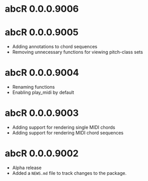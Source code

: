# abcR 0.0.0.9006

# abcR 0.0.0.9005

* Adding annotations to chord sequences
* Removing unnecessary functions for viewing pitch-class sets

# abcR 0.0.0.9004

* Renaming functions
* Enabling play_midi by default

# abcR 0.0.0.9003

* Adding support for rendering single MIDI chords
* Adding support for rendering MIDI chord sequences

# abcR 0.0.0.9002

* Alpha release
* Added a `NEWS.md` file to track changes to the package.
